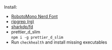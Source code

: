 Install:
- [RobotoMono Nerd Font](https://github.com/ryanoasis/nerd-fonts/releases/download/v2.1.0/RobotoMono.zip)
- [ripgrep (rg)](https://github.com/BurntSushi/ripgrep)
- [sharkdp/fd](https://github.com/sharkdp/fd)
- prettier_d_slim  
```npm i -g prettier_d_slim```
- Run `checkhealth` and install missing executables
